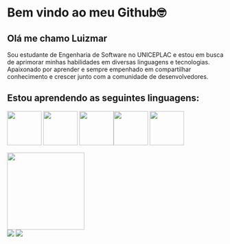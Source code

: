 # Bem vindo ao meu Github🤓
## Olá me chamo Luizmar

Sou estudante de Engenharia de Software no UNICEPLAC e estou em busca de aprimorar minhas habilidades em diversas linguagens e tecnologias. Apaixonado por aprender e sempre empenhado em compartilhar conhecimento e crescer junto com a comunidade de desenvolvedores.

 
 
 ## Estou aprendendo as seguintes linguagens:
 
 <img src="https://cdn.jsdelivr.net/gh/devicons/devicon/icons/c/c-original.svg" width="80" height="80" /> <img src="https://cdn.jsdelivr.net/gh/devicons/devicon@latest/icons/csharp/csharp-original.svg" width="80" height="80" /> <img src="https://cdn.jsdelivr.net/gh/devicons/devicon@latest/icons/python/python-original-wordmark.svg" width="80" height="80" /><img src="https://cdn.jsdelivr.net/gh/devicons/devicon/icons/java/java-original-wordmark.svg" width="80" height="80" /> <img src="https://cdn.jsdelivr.net/gh/devicons/devicon@latest/icons/mysql/mysql-plain-wordmark.svg" width="80" height="80"/>
          

 <div>
<a href="https://github.com/LuizmarCardozo">
<img loading="lazy" height="180em" src="https://github-readme-stats.vercel.app/api?username=LuizmarCardozo&show_icons=true&theme=dracula&include_all_commits=true&count_private=true"/>
</div>

<div> 
<a href="https://instagram.com/luizmar.cardozo" target="_blank"><img loading="lazy" src="https://img.shields.io/badge/-Instagram-%23E4405F?style=for-the-badge&logo=instagram&logoColor=white" target="_blank"></a>
<a href="https://br.linkedin.com/in/luizmar-cardozo-de-moura-785698261" target="_blank"><img loading="lazy" src="https://img.shields.io/badge/-LinkedIn-%230077B5?style=for-the-badge&logo=linkedin&logoColor=white" target="_blank"></a>   
</div> 
          
  
